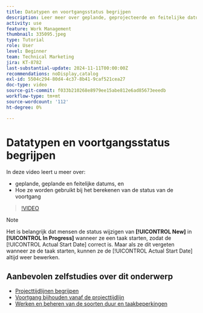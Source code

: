 ```yaml
---
title: Datatypen en voortgangsstatus begrijpen
description: Leer meer over geplande, geprojecteerde en feitelijke datums en hoe deze worden gebruikt bij het berekenen van de status van de voortgang.
activity: use
feature: Work Management
thumbnail: 335095.jpeg
type: Tutorial
role: User
level: Beginner
team: Technical Marketing
jira: KT-8782
last-substantial-update: 2024-11-11T00:00:00Z
recommendations: noDisplay,catalog
exl-id: 5504c294-80d4-4c37-8b41-9caf521cea27
doc-type: video
source-git-commit: f033b210268e8979ee15abe812e6ad85673eeedb
workflow-type: tm+mt
source-wordcount: '112'
ht-degree: 0%

---
```


# Datatypen en voortgangsstatus begrijpen

In deze video leert u meer over:

* geplande, geplande en feitelijke datums, en
* Hoe ze worden gebruikt bij het berekenen van de status van de voortgang

>[!VIDEO](https://video.tv.adobe.com/v/335095/?quality=12&learn=on)

>[!NOTE]
>
>Het is belangrijk dat mensen de status wijzigen van **[!UICONTROL New]** in **[!UICONTROL In Progress]** wanneer ze een taak starten, zodat de [!UICONTROL Actual Start Date] correct is. Maar als ze dit vergeten wanneer ze de taak starten, kunnen ze de [!UICONTROL Actual Start Date] altijd weer bewerken.


## Aanbevolen zelfstudies over dit onderwerp

* [Projecttijdlijnen begrijpen](/help/manage-work/project-timelines/understand-project-timelines.md)
* [Voortgang bijhouden vanaf de projecttijdlijn](/help/manage-work/project-timelines/track-work-progress-from-the-project-timeline.md)
* [Werken en beheren van de soorten duur en taakbeperkingen](/help/manage-work/intermediate-projects/understand-and-manage-duration-types-and-task-constraints.md)

